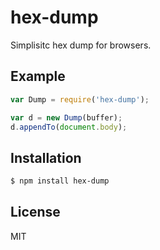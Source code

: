 
# hex-dump

  Simplisitc hex dump for browsers.

## Example

```js
var Dump = require('hex-dump');

var d = new Dump(buffer);
d.appendTo(document.body);
```

## Installation

```bash
$ npm install hex-dump
```

## License

  MIT

